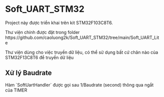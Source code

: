 # Soft_UART_STM32
<p> Project này được triển khai trên kit STM32F103C8T6. <r>
<p> Thư viện chính được đặt trong folder https://github.com/caoluong2k/Soft_UART_STM32/tree/main/Soft_UART_Lite <r>
<p> Thư viện dùng cho việc truyền dữ liệu, có thể sử dụng bất cứ chân nào của STM32F13C8T6 để truyền dữ liệu <r>

## Xử lý Baudrate
<p> Hàm `SoftUartHandler` được gọi sau 1/Baudrate (second) thông qua ngắt của TIMER <r>
